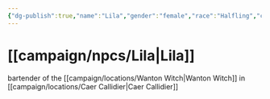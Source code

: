 ```yaml
---
{"dg-publish":true,"name":"Lila","gender":"female","race":"Halfling","class":null,"level":null,"alignment":null,"background":null,"role":"barkeep","status":null,"current_location":null,"affiliation":null,"first_appearance":null,"description":null,"tags":["character","npc"],"permalink":"/campaign/npcs/lila/","dgPassFrontmatter":true,"noteIcon":"","created":"2025-10-26T08:22:10.142-07:00","updated":"2025-10-27T13:38:23.724-07:00"}
---
```


# [[campaign/npcs/Lila\|Lila]]
bartender of the [[campaign/locations/Wanton Witch\|Wanton Witch]] in [[campaign/locations/Caer Callidier\|Caer Callidier]] 
